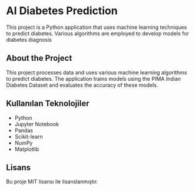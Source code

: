 # AI Diabetes Prediction
This project is a Python application that uses machine learning techniques to predict diabetes. Various algorithms are employed to develop models for diabetes diagnosis


## About the Project

This project processes data and uses various machine learning algorithms to predict diabetes. The application trains models using the PIMA Indian Diabetes Dataset and evaluates the accuracy of these models.


## Kullanılan Teknolojiler

- Python
- Jupyter Notebook
- Pandas
- Scikit-learn
- NumPy
- Matplotlib

## Lisans
Bu proje MIT lisansı ile lisanslanmıştır.

